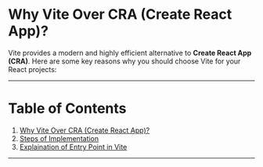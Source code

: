 # Why Vite Over CRA (Create React App)?

Vite provides a modern and highly efficient alternative to **Create React App (CRA)**. Here are some key reasons why you should choose Vite for your React projects:

---

# Table of Contents

1. [Why Vite Over CRA (Create React App)?](#why-vite-over-cra-create-react-app)
2. [Steps of Implementation](#steps-of-implementation)
3. [Explaination of Entry Point in Vite](#explaination-of-entry-point-in-vite)

---

